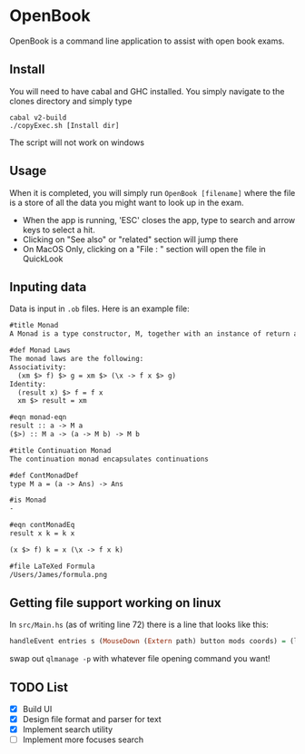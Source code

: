 # OpenBook
OpenBook is a command line application to assist with open book exams.

## Install
You will need to have cabal and GHC installed. You simply navigate to the clones directory and simply type
```
cabal v2-build
./copyExec.sh [Install dir]
```
The script will not work on windows

## Usage
When it is completed, you will simply run `OpenBook [filename]` where the file is
a store of all the data you might want to look up in the exam.

- When the app is running, 'ESC' closes the app, type to search and arrow keys to select a hit.
- Clicking on "See also" or "related" section will jump there
- On MacOS Only, clicking on a "File : " section will open the file in QuickLook

## Inputing data
Data is input in `.ob` files. Here is an example file:
```md
#title Monad
A Monad is a type constructor, M, together with an instance of return and bind

#def Monad Laws
The monad laws are the following:
Associativity:
  (xm $> f) $> g = xm $> (\x -> f x $> g)
Identity:
  (result x) $> f = f x
  xm $> result = xm

#eqn monad-eqn
result :: a -> M a
($>) :: M a -> (a -> M b) -> M b

#title Continuation Monad
The continuation monad encapsulates continuations

#def ContMonadDef
type M a = (a -> Ans) -> Ans

#is Monad
-

#eqn contMonadEq
result x k = k x 

(x $> f) k = x (\x -> f x k)

#file LaTeXed Formula
/Users/James/formula.png
```

## Getting file support working on linux
In `src/Main.hs` (as of writing line 72) there is a line that looks like this:
```haskell
handleEvent entries s (MouseDown (Extern path) button mods coords) = (liftIO $ spawnCommand ("qlmanage -p " ++ path ++ " >& /dev/null")) >> continue s
```
swap out `qlmanage -p` with whatever file opening command you want!

## TODO List
- [X] Build UI
- [X] Design file format and parser for text
- [X] Implement search utility
- [ ] Implement more focuses search
